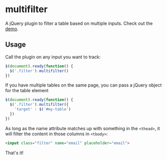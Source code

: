 multifilter
===========

A jQuery plugin to filter a table based on multiple inputs. Check out the [demo](http://tommyp.github.io/multifilter/).

## Usage

Call the plugin on any input you want to track:

```javascript
$(document).ready(function() {
  $('.filter').multifilter()
})
```

If you have multiple tables on the same page, you can pass a jQuery object for the table element

```javascript
$(document).ready(function() {
  $('.filter').multifilter({
    'target' : $('#my-table')
  })
})
```

As long as the name attribute matches up with something in the `<thead>`, it will filter the content in those columns in `<tbody>`:

```html
<input class="filter" name="email" placeholder="email">
```

That's it!